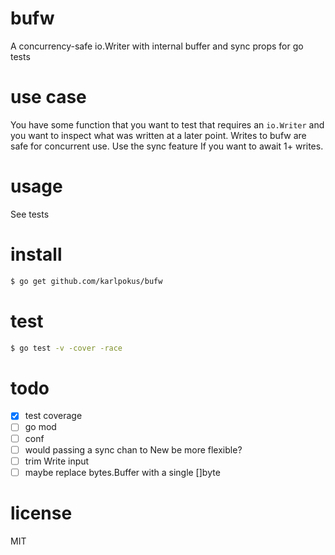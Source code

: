 # bufw
A concurrency-safe io.Writer with internal buffer and sync props for go tests

# use case
You have some function that you want to test that requires an `io.Writer` and you want to inspect what was written at a later point. Writes to bufw are safe for concurrent use. Use the sync feature If you want to await 1+ writes.

# usage
See tests

# install
```bash
$ go get github.com/karlpokus/bufw
```

# test
```bash
$ go test -v -cover -race
```

# todo
- [x] test coverage
- [ ] go mod
- [ ] conf
- [ ] would passing a sync chan to New be more flexible?
- [ ] trim Write input
- [ ] maybe replace bytes.Buffer with a single []byte

# license
MIT
